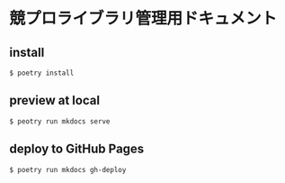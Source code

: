 # 競プロライブラリ管理用ドキュメント

## install
```shell
$ poetry install
```

## preview at local
```shell
$ peotry run mkdocs serve
```

## deploy to GitHub Pages
```shell
$ poetry run mkdocs gh-deploy
```
